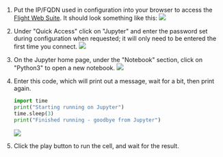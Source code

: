 1. Put the IP/FQDN used in configuration into your browser to access the [Flight Web Suite](../../flight-environment/use-flight/flight-web-suite/). It should look something like this:
    ![](img/websuite_home_jupyter.png)

1. Under "Quick Access" click on "Jupyter" and enter the password set during configuration when requested; it will only need to be entered the first time you connect.
    ![](img/websuite_jupyter_password.png)

1. On the Jupyter home page, under the "Notebook" section, click on "Python3" to open a new notebook.
    ![](img/websuite_jupyter_newpython.png)

1. Enter this code, which will print out a message, wait for a bit, then print again.
    ```python
    import time
    print("Starting running on Jupyter")
    time.sleep(3)
    print("Finished running - goodbye from Jupyter")
    ```
    ![](img/websuite_jupyter_code.png)

1. Click the play button to run the cell, and wait for the result.

